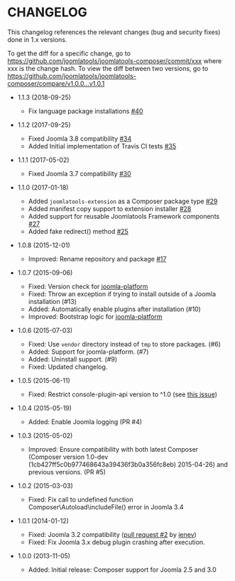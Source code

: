 CHANGELOG
=========

This changelog references the relevant changes (bug and security fixes) done
in 1.x versions.

To get the diff for a specific change, go to https://github.com/joomlatools/joomlatools-composer/commit/xxx where xxx is the change hash.
To view the diff between two versions, go to https://github.com/joomlatools/joomlatools-composer/compare/v1.0.0...v1.0.1

* 1.1.3 (2018-09-25)
  * Fix language package installations [#40](https://github.com/joomlatools/joomlatools-composer/pull/40)

* 1.1.2 (2017-09-25)
  * Fixed Joomla 3.8 compatibility [#34](https://github.com/joomlatools/joomlatools-composer/issues/34)
  * Added Initial implementation of Travis CI tests [#35](https://github.com/joomlatools/joomlatools-composer/issues/35)

* 1.1.1 (2017-05-02)
  * Fixed Joomla 3.7 compatibility [#30](https://github.com/joomlatools/joomlatools-composer/issues/30)

* 1.1.0 (2017-01-18)
  * Added `joomlatools-extension` as a Composer package type [#29](https://github.com/joomlatools/joomlatools-composer/issues/29)
  * Added manifest copy support to extension installer [#28](https://github.com/joomlatools/joomlatools-composer/issues/28)
  * Added support for reusable Joomlatools Framework components [#27](https://github.com/joomlatools/joomlatools-composer/issues/27)
  * Added fake redirect() method [#25](https://github.com/joomlatools/joomlatools-composer/pull/25)

* 1.0.8 (2015-12-01)
  * Improved: Rename repository and package [#17](https://github.com/joomlatools/joomlatools-composer/issues/17)

* 1.0.7 (2015-09-06)
  * Fixed: Version check for [joomla-platform](http://github.com/joomlatools/joomla-platform)
  * Fixed: Throw an exception if trying to install outside of a Joomla installation (#13)
  * Added: Automatically enable plugins after installation (#10) 
  * Improved: Bootstrap logic for [joomla-platform](http://github.com/joomlatools/joomla-platform)

* 1.0.6 (2015-07-03)
  * Fixed: Use `vendor` directory instead of `tmp` to store packages. (#6)
  * Added: Support for joomla-platform. (#7)
  * Added: Uninstall support. (#9)
  * Fixed: Updated changelog.

* 1.0.5 (2015-06-11)
  * Fixed: Restrict console-plugin-api version to ^1.0 (see [this issue](https://github.com/composer/composer/issues/4085))

* 1.0.4 (2015-05-19)
  * Added: Enable Joomla logging (PR #4)

* 1.0.3 (2015-05-02)
  * Improved: Ensure compatibility with both latest Composer (Composer version 1.0-dev (1cb427ff5c0b977468643a39436f3b0a356fc8eb) 2015-04-26) and previous versions. (PR #5)

* 1.0.2 (2015-03-03)
  * Fixed: Fix call to undefined function Composer\Autoload\includeFile() error in Joomla 3.4

* 1.0.1 (2014-01-12)
  * Fixed:  Joomla 3.2 compatibility ([pull request #2](https://github.com/joomlatools/joomlatools-composer/pull/2) by [ienev](https://github.com/ienev))
  * Fixed: Fix Joomla 3.x debug plugin crashing after execution.

* 1.0.0 (2013-11-05)
  * Added: Initial release: Composer support for Joomla 2.5 and 3.0
